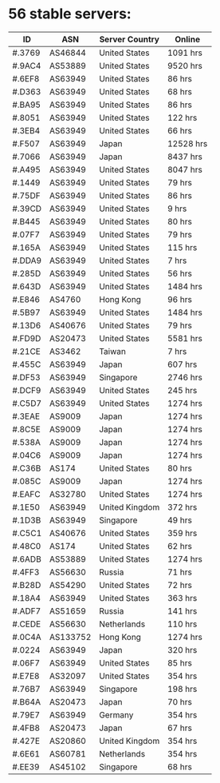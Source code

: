# 56 stable servers:

| ID | ASN | Server Country | Online |
| ------ | ------ | ------ | ------ |
| #.3769 | AS46844 | United States | 1091 hrs |
| #.9AC4 | AS53889 | United States | 9520 hrs |
| #.6EF8 | AS63949 | United States | 86 hrs |
| #.D363 | AS63949 | United States | 68 hrs |
| #.BA95 | AS63949 | United States | 86 hrs |
| #.8051 | AS63949 | United States | 122 hrs |
| #.3EB4 | AS63949 | United States | 66 hrs |
| #.F507 | AS63949 | Japan | 12528 hrs |
| #.7066 | AS63949 | Japan | 8437 hrs |
| #.A495 | AS63949 | United States | 8047 hrs |
| #.1449 | AS63949 | United States | 79 hrs |
| #.75DF | AS63949 | United States | 86 hrs |
| #.39CD | AS63949 | United States | 9 hrs |
| #.B445 | AS63949 | United States | 80 hrs |
| #.07F7 | AS63949 | United States | 79 hrs |
| #.165A | AS63949 | United States | 115 hrs |
| #.DDA9 | AS63949 | United States | 7 hrs |
| #.285D | AS63949 | United States | 56 hrs |
| #.643D | AS63949 | United States | 1484 hrs |
| #.E846 | AS4760 | Hong Kong | 96 hrs |
| #.5B97 | AS63949 | United States | 1484 hrs |
| #.13D6 | AS40676 | United States | 79 hrs |
| #.FD9D | AS20473 | United States | 5581 hrs |
| #.21CE | AS3462 | Taiwan | 7 hrs |
| #.455C | AS63949 | Japan | 607 hrs |
| #.DF53 | AS63949 | Singapore | 2746 hrs |
| #.DCF9 | AS63949 | United States | 245 hrs |
| #.C5D7 | AS63949 | United States | 1274 hrs |
| #.3EAE | AS9009 | Japan | 1274 hrs |
| #.8C5E | AS9009 | Japan | 1274 hrs |
| #.538A | AS9009 | Japan | 1274 hrs |
| #.04C6 | AS9009 | Japan | 1274 hrs |
| #.C36B | AS174 | United States | 80 hrs |
| #.085C | AS9009 | Japan | 1274 hrs |
| #.EAFC | AS32780 | United States | 1274 hrs |
| #.1E50 | AS63949 | United Kingdom | 372 hrs |
| #.1D3B | AS63949 | Singapore | 49 hrs |
| #.C5C1 | AS40676 | United States | 359 hrs |
| #.48C0 | AS174 | United States | 62 hrs |
| #.6ADB | AS53889 | United States | 1274 hrs |
| #.4FF3 | AS56630 | Russia | 71 hrs |
| #.B28D | AS54290 | United States | 72 hrs |
| #.18A4 | AS63949 | United States | 363 hrs |
| #.ADF7 | AS51659 | Russia | 141 hrs |
| #.CEDE | AS56630 | Netherlands | 110 hrs |
| #.0C4A | AS133752 | Hong Kong | 1274 hrs |
| #.0224 | AS63949 | Japan | 320 hrs |
| #.06F7 | AS63949 | United States | 85 hrs |
| #.E7E8 | AS32097 | United States | 354 hrs |
| #.76B7 | AS63949 | Singapore | 198 hrs |
| #.B64A | AS20473 | Japan | 70 hrs |
| #.79E7 | AS63949 | Germany | 354 hrs |
| #.4FB8 | AS20473 | Japan | 67 hrs |
| #.427E | AS20860 | United Kingdom | 354 hrs |
| #.6E61 | AS60781 | Netherlands | 354 hrs |
| #.EE39 | AS45102 | Singapore | 68 hrs |

